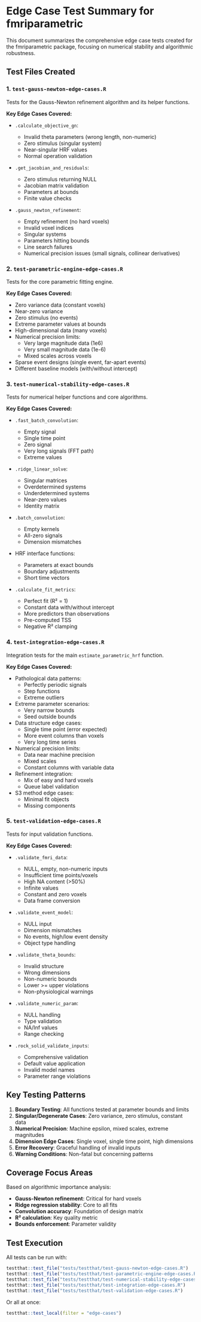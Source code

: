 # Edge Case Test Summary for fmriparametric

This document summarizes the comprehensive edge case tests created for the fmriparametric package, focusing on numerical stability and algorithmic robustness.

## Test Files Created

### 1. `test-gauss-newton-edge-cases.R`
Tests for the Gauss-Newton refinement algorithm and its helper functions.

**Key Edge Cases Covered:**
- `.calculate_objective_gn`:
  - Invalid theta parameters (wrong length, non-numeric)
  - Zero stimulus (singular system)
  - Near-singular HRF values
  - Normal operation validation
  
- `.get_jacobian_and_residuals`:
  - Zero stimulus returning NULL
  - Jacobian matrix validation
  - Parameters at bounds
  - Finite value checks

- `.gauss_newton_refinement`:
  - Empty refinement (no hard voxels)
  - Invalid voxel indices
  - Singular systems
  - Parameters hitting bounds
  - Line search failures
  - Numerical precision issues (small signals, collinear derivatives)

### 2. `test-parametric-engine-edge-cases.R`
Tests for the core parametric fitting engine.

**Key Edge Cases Covered:**
- Zero variance data (constant voxels)
- Near-zero variance
- Zero stimulus (no events)
- Extreme parameter values at bounds
- High-dimensional data (many voxels)
- Numerical precision limits:
  - Very large magnitude data (1e6)
  - Very small magnitude data (1e-6)
  - Mixed scales across voxels
- Sparse event designs (single event, far-apart events)
- Different baseline models (with/without intercept)

### 3. `test-numerical-stability-edge-cases.R`
Tests for numerical helper functions and core algorithms.

**Key Edge Cases Covered:**
- `.fast_batch_convolution`:
  - Empty signal
  - Single time point
  - Zero signal
  - Very long signals (FFT path)
  - Extreme values
  
- `.ridge_linear_solve`:
  - Singular matrices
  - Overdetermined systems
  - Underdetermined systems
  - Near-zero values
  - Identity matrix
  
- `.batch_convolution`:
  - Empty kernels
  - All-zero signals
  - Dimension mismatches
  
- HRF interface functions:
  - Parameters at exact bounds
  - Boundary adjustments
  - Short time vectors
  
- `.calculate_fit_metrics`:
  - Perfect fit (R² = 1)
  - Constant data with/without intercept
  - More predictors than observations
  - Pre-computed TSS
  - Negative R² clamping

### 4. `test-integration-edge-cases.R`
Integration tests for the main `estimate_parametric_hrf` function.

**Key Edge Cases Covered:**
- Pathological data patterns:
  - Perfectly periodic signals
  - Step functions
  - Extreme outliers
- Extreme parameter scenarios:
  - Very narrow bounds
  - Seed outside bounds
- Data structure edge cases:
  - Single time point (error expected)
  - More event columns than voxels
  - Very long time series
- Numerical precision limits:
  - Data near machine precision
  - Mixed scales
  - Constant columns with variable data
- Refinement integration:
  - Mix of easy and hard voxels
  - Queue label validation
- S3 method edge cases:
  - Minimal fit objects
  - Missing components

### 5. `test-validation-edge-cases.R`
Tests for input validation functions.

**Key Edge Cases Covered:**
- `.validate_fmri_data`:
  - NULL, empty, non-numeric inputs
  - Insufficient time points/voxels
  - High NA content (>50%)
  - Infinite values
  - Constant and zero voxels
  - Data frame conversion
  
- `.validate_event_model`:
  - NULL input
  - Dimension mismatches
  - No events, high/low event density
  - Object type handling
  
- `.validate_theta_bounds`:
  - Invalid structure
  - Wrong dimensions
  - Non-numeric bounds
  - Lower >= upper violations
  - Non-physiological warnings
  
- `.validate_numeric_param`:
  - NULL handling
  - Type validation
  - NA/Inf values
  - Range checking
  
- `.rock_solid_validate_inputs`:
  - Comprehensive validation
  - Default value application
  - Invalid model names
  - Parameter range violations

## Key Testing Patterns

1. **Boundary Testing**: All functions tested at parameter bounds and limits
2. **Singular/Degenerate Cases**: Zero variance, zero stimulus, constant data
3. **Numerical Precision**: Machine epsilon, mixed scales, extreme magnitudes
4. **Dimension Edge Cases**: Single voxel, single time point, high dimensions
5. **Error Recovery**: Graceful handling of invalid inputs
6. **Warning Conditions**: Non-fatal but concerning patterns

## Coverage Focus Areas

Based on algorithmic importance analysis:
- **Gauss-Newton refinement**: Critical for hard voxels
- **Ridge regression stability**: Core to all fits
- **Convolution accuracy**: Foundation of design matrix
- **R² calculation**: Key quality metric
- **Bounds enforcement**: Parameter validity

## Test Execution

All tests can be run with:
```r
testthat::test_file("tests/testthat/test-gauss-newton-edge-cases.R")
testthat::test_file("tests/testthat/test-parametric-engine-edge-cases.R")
testthat::test_file("tests/testthat/test-numerical-stability-edge-cases.R")
testthat::test_file("tests/testthat/test-integration-edge-cases.R")
testthat::test_file("tests/testthat/test-validation-edge-cases.R")
```

Or all at once:
```r
testthat::test_local(filter = "edge-cases")
```